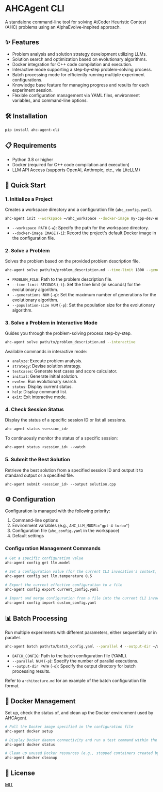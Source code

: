 # AHCAgent CLI

A standalone command-line tool for solving AtCoder Heuristic Contest (AHC) problems using an AlphaEvolve-inspired approach.

## ✨ Features

  * Problem analysis and solution strategy development utilizing LLMs.
  * Solution search and optimization based on evolutionary algorithms.
  * Docker integration for C++ code compilation and execution.
  * Interactive mode supporting a step-by-step problem-solving process.
  * Batch processing mode for efficiently running multiple experiment configurations.
  * Knowledge base feature for managing progress and results for each experiment session.
  * Flexible configuration management via YAML files, environment variables, and command-line options.

## 🛠️ Installation

```bash
pip install ahc-agent-cli
```

## 📋 Requirements

  * Python 3.8 or higher
  * Docker (required for C++ code compilation and execution)
  * LLM API Access (supports OpenAI, Anthropic, etc., via LiteLLM)

## 🚀 Quick Start

### 1\. Initialize a Project

Creates a workspace directory and a configuration file (`ahc_config.yaml`).

```bash
ahc-agent init --workspace ~/ahc_workspace --docker-image my-cpp-dev-env:latest
```

  * `--workspace PATH` (`-w`): Specify the path for the workspace directory.
  * `--docker-image IMAGE` (`-i`): Record the project's default Docker image in the configuration file.

### 2\. Solve a Problem

Solves the problem based on the provided problem description file.

```bash
ahc-agent solve path/to/problem_description.md --time-limit 1800 --generations 50 --population-size 20
```

  * `PROBLEM_FILE`: Path to the problem description file.
  * `--time-limit SECONDS` (`-t`): Set the time limit (in seconds) for the evolutionary algorithm.
  * `--generations NUM` (`-g`): Set the maximum number of generations for the evolutionary algorithm.
  * `--population-size NUM` (`-p`): Set the population size for the evolutionary algorithm.

### 3\. Solve a Problem in Interactive Mode

Guides you through the problem-solving process step-by-step.

```bash
ahc-agent solve path/to/problem_description.md --interactive
```

Available commands in interactive mode:

  * `analyze`: Execute problem analysis.
  * `strategy`: Devise solution strategy.
  * `testcases`: Generate test cases and score calculator.
  * `initial`: Generate initial solution.
  * `evolve`: Run evolutionary search.
  * `status`: Display current status.
  * `help`: Display command list.
  * `exit`: Exit interactive mode.

### 4\. Check Session Status

Display the status of a specific session ID or list all sessions.

```bash
ahc-agent status <session_id>
```

To continuously monitor the status of a specific session:

```bash
ahc-agent status <session_id> --watch
```

### 5\. Submit the Best Solution

Retrieve the best solution from a specified session ID and output it to standard output or a specified file.

```bash
ahc-agent submit <session_id> --output solution.cpp
```

## ⚙️ Configuration

Configuration is managed with the following priority:

1.  Command-line options
2.  Environment variables (e.g., `AHC_LLM_MODEL="gpt-4-turbo"`)
3.  Configuration file (`ahc_config.yaml` in the workspace)
4.  Default settings

### Configuration Management Commands

```bash
# Get a specific configuration value
ahc-agent config get llm.model

# Set a configuration value (for the current CLI invocation's context, not persisted to ahc_config.yaml by this command)
ahc-agent config set llm.temperature 0.5

# Export the current effective configuration to a file
ahc-agent config export current_config.yaml

# Import and merge configuration from a file into the current CLI invocation's context
ahc-agent config import custom_config.yaml
```

## 📊 Batch Processing

Run multiple experiments with different parameters, either sequentially or in parallel.

```bash
ahc-agent batch path/to/batch_config.yaml --parallel 4 --output-dir ~/ahc_batch_results
```

  * `BATCH_CONFIG`: Path to the batch configuration file (YAML).
  * `--parallel NUM` (`-p`): Specify the number of parallel executions.
  * `--output-dir PATH` (`-o`): Specify the output directory for batch processing results.

Refer to `architecture.md` for an example of the batch configuration file format.

## 🐳 Docker Management

Set up, check the status of, and clean up the Docker environment used by AHCAgent.

```bash
# Pull the Docker image specified in the configuration file
ahc-agent docker setup

# Display Docker daemon connectivity and run a test command within the configured image
ahc-agent docker status

# Clean up unused Docker resources (e.g., stopped containers created by this tool)
ahc-agent docker cleanup
```

## 📜 License

[MIT](https://www.google.com/search?q=LICENSE)
